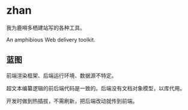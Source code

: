 # zhan

我为鹿嘚多栖建站写的各种工具。

An amphibious Web delivery toolkit.

## 蓝图

前端渲染框架、后端运行环境、数据源不特定。

超文本编纂逻辑的前后端代码是一致的。后端没有文档对象模型，以库代用。

开发时做到热插拔，不需刷新，把后端改动就传到前端。